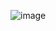
![image](https://cdn.jsdelivr.net/gh/XmchxUp/cloudimg@master/20220310/image.2xwfzf4rqx00.webp)

```c++
```